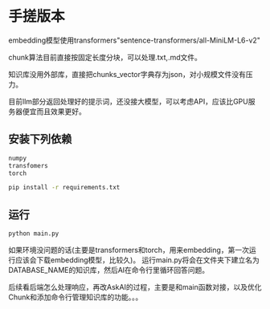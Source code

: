 # 手搓版本
embedding模型使用transformers"sentence-transformers/all-MiniLM-L6-v2"

chunk算法目前直接按固定长度分块，可以处理.txt,.md文件。

知识库没用外部库，直接把chunks_vector字典存为json，对小规模文件没有压力。

目前llm部分返回处理好的提示词，还没接大模型，可以考虑API，应该比GPU服务器便宜而且效果更好。

## 安装下列依赖
```python
numpy
transfomers
torch
```
```bash
pip install -r requirements.txt
```
## 运行
```bash
python main.py
```

如果环境没问题的话(主要是transformers和torch，用来embedding，第一次运行应该会下载embedding模型，比较久)。
运行main.py将会在文件夹下建立名为DATABASE_NAME的知识库，然后AI在命令行里循环回答问题。

后续看后端怎么处理响应，再改AskAI的过程，主要是和main函数对接，以及优化Chunk和添加命令行管理知识库的功能。。。
